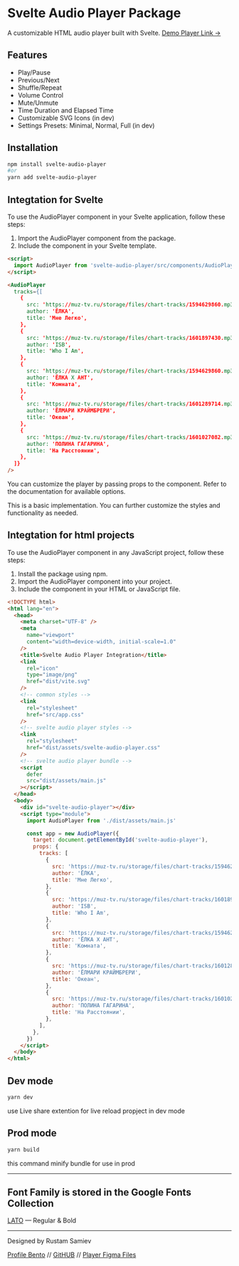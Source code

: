 # Svelte Audio Player Package

A customizable HTML audio player built with Svelte. [Demo Player Link →](https://darqus.github.io/svelte-audio-player/dist/)


## Features

- Play/Pause
- Previous/Next
- Shuffle/Repeat
- Volume Control
- Mute/Unmute
- Time Duration and Elapsed Time
- Customizable SVG Icons (in dev)
- Settings Presets: Minimal, Normal, Full (in dev)

## Installation

```bash
npm install svelte-audio-player
#or
yarn add svelte-audio-player
```

## Integtation for Svelte

To use the AudioPlayer component in your Svelte application, follow these steps:

1. Import the AudioPlayer component from the package.
2. Include the component in your Svelte template.

```html
<script>
  import AudioPlayer from 'svelte-audio-player/src/components/AudioPlayer.svelte';
</script>

<AudioPlayer
  tracks={[
    {
      src: 'https://muz-tv.ru/storage/files/chart-tracks/1594629860.mp3',
      author: 'ЁЛКА',
      title: 'Мне Легко',
    },
    {
      src: 'https://muz-tv.ru/storage/files/chart-tracks/1601897430.mp3',
      author: 'ISB',
      title: 'Who I Am',
    },
    {
      src: 'https://muz-tv.ru/storage/files/chart-tracks/1594629860.mp3',
      author: 'ЁЛКА X АНТ',
      title: 'Комната',
    },
    {
      src: 'https://muz-tv.ru/storage/files/chart-tracks/1601289714.mp3',
      author: 'ЁЛМАРИ КРАЙМБРЕРИ',
      title: 'Океан',
    },
    {
      src: 'https://muz-tv.ru/storage/files/chart-tracks/1601027082.mp3',
      author: 'ПОЛИНА ГАГАРИНА',
      title: 'На Расстоянии',
    },
  ]}
/>
```

You can customize the player by passing props to the component. Refer to the documentation for available options.

This is a basic implementation. You can further customize the styles and functionality as needed.

## Integtation for html projects

To use the AudioPlayer component in any JavaScript project, follow these steps:

1. Install the package using npm.
2. Import the AudioPlayer component into your project.
3. Include the component in your HTML or JavaScript file.

```html
<!DOCTYPE html>
<html lang="en">
  <head>
    <meta charset="UTF-8" />
    <meta
      name="viewport"
      content="width=device-width, initial-scale=1.0"
    />
    <title>Svelte Audio Player Integration</title>
    <link
      rel="icon"
      type="image/png"
      href="dist/vite.svg"
    />
    <!-- common styles -->
    <link
      rel="stylesheet"
      href="src/app.css"
    />
    <!-- svelte audio player styles -->
    <link
      rel="stylesheet"
      href="dist/assets/svelte-audio-player.css"
    />
    <!-- svelte audio player bundle -->
    <script
      defer
      src="dist/assets/main.js"
    ></script>
  </head>
  <body>
    <div id="svelte-audio-player"></div>
    <script type="module">
      import AudioPlayer from './dist/assets/main.js'

      const app = new AudioPlayer({
        target: document.getElementById('svelte-audio-player'),
        props: {
          tracks: [
            {
              src: 'https://muz-tv.ru/storage/files/chart-tracks/1594629860.mp3',
              author: 'ЁЛКА',
              title: 'Мне Легко',
            },
            {
              src: 'https://muz-tv.ru/storage/files/chart-tracks/1601897430.mp3',
              author: 'ISB',
              title: 'Who I Am',
            },
            {
              src: 'https://muz-tv.ru/storage/files/chart-tracks/1594629860.mp3',
              author: 'ЁЛКА X АНТ',
              title: 'Комната',
            },
            {
              src: 'https://muz-tv.ru/storage/files/chart-tracks/1601289714.mp3',
              author: 'ЁЛМАРИ КРАЙМБРЕРИ',
              title: 'Океан',
            },
            {
              src: 'https://muz-tv.ru/storage/files/chart-tracks/1601027082.mp3',
              author: 'ПОЛИНА ГАГАРИНА',
              title: 'На Расстоянии',
            },
          ],
        },
      })
    </script>
  </body>
</html>
```

## Dev mode

```sh
yarn dev
```

use Live share extention for live reload propject in dev mode

## Prod mode

```sh
yarn build
```

this command minify bundle for use in prod

---

## Font Family is stored in the Google Fonts Collection

[LATO](https://fonts.google.com/specimen/Lato) — Regular & Bold 

---

Designed by Rustam Samiev

[Profile Bento](https://bento.me/foxxx) // [GitHUB](https://github.com/hellorustam) // [Player Figma Files](https://www.figma.com/design/EqWAcGxTamQNTwlV3gIsRd/PLAYER-%E2%80%94-Open-Sourse?node-id=24-767&t=a6ZWbZjLS1Ly7G4i-0)
